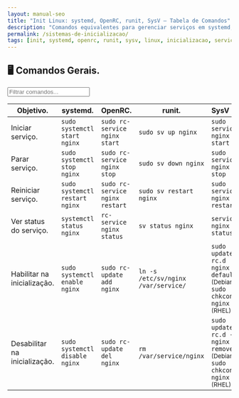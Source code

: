 ```yaml
---
layout: manual-seo
title: "Init Linux: systemd, OpenRC, runit, SysV — Tabela de Comandos"
description: "Comandos equivalentes para gerenciar serviços em systemd, OpenRC, runit e SysV. Tabela técnica copiável e validada."
permalink: /sistemas-de-inicializacao/
tags: [init, systemd, openrc, runit, sysv, linux, inicializacao, servico, systemctl, rc-service, sv]
---
```


<section>


<h2>🖥 Comandos Gerais.</h2>

<input type="text" oninput="filtrarLinhas(this.value)" placeholder="Filtrar comandos...">
<script>
function filtrarLinhas(termo) {
  const linhas = document.querySelectorAll('tbody tr');
  linhas.forEach(linha => {
    linha.style.display = linha.textContent.toLowerCase().includes(termo.toLowerCase()) ? '' : 'none';
  });
}
</script>


<table class="evergreen-table">
  <thead>
    <tr>
      <th>Objetivo.</th>
      <th>systemd.</th>
      <th>OpenRC.</th>
      <th>runit.</th>
      <th>SysV init.</th>
    </tr>
  </thead>
  <tbody>
    <!-- Iniciar serviço -->
    <tr>
      <td data-label="Objetivo">Iniciar serviço.</td>
      <td data-label="systemd"><code>sudo systemctl start nginx</code></td>
      <td data-label="OpenRC"><code>sudo rc-service nginx start</code></td>
      <td data-label="runit"><code>sudo sv up nginx</code></td>
      <td data-label="SysV init"><code>sudo service nginx start</code></td>
    </tr>
    <!-- Parar serviço -->
    <tr>
      <td data-label="Objetivo">Parar serviço.</td>
      <td data-label="systemd"><code>sudo systemctl stop nginx</code></td>
      <td data-label="OpenRC"><code>sudo rc-service nginx stop</code></td>
      <td data-label="runit"><code>sudo sv down nginx</code></td>
      <td data-label="SysV init"><code>sudo service nginx stop</code></td>
    </tr>
    <!-- Reiniciar serviço -->
    <tr>
      <td data-label="Objetivo">Reiniciar serviço.</td>
      <td data-label="systemd"><code>sudo systemctl restart nginx</code></td>
      <td data-label="OpenRC"><code>sudo rc-service nginx restart</code></td>
      <td data-label="runit"><code>sudo sv restart nginx</code></td>
      <td data-label="SysV init"><code>sudo service nginx restart</code></td>
    </tr>
    <!-- Ver status -->
    <tr>
      <td data-label="Objetivo">Ver status do serviço.</td>
      <td data-label="systemd"><code>systemctl status nginx</code></td>
      <td data-label="OpenRC"><code>rc-service nginx status</code></td>
      <td data-label="runit"><code>sv status nginx</code></td>
      <td data-label="SysV init"><code>service nginx status</code></td>
    </tr>
    <!-- Habilitar na inicialização -->
    <tr>
      <td data-label="Objetivo">Habilitar na inicialização.</td>
      <td data-label="systemd"><code>sudo systemctl enable nginx</code></td>
      <td data-label="OpenRC"><code>sudo rc-update add nginx</code></td>
      <td data-label="runit"><code>ln -s /etc/sv/nginx /var/service/</code></td>
      <td data-label="SysV init"><code>sudo update-rc.d nginx defaults</code> <small>(Debian)</small><br><code>sudo chkconfig nginx on</code> <small>(RHEL)</small></td>
    </tr>
    <!-- Desabilitar na inicialização -->
    <tr>
      <td data-label="Objetivo">Desabilitar na inicialização.</td>
      <td data-label="systemd"><code>sudo systemctl disable nginx</code></td>
      <td data-label="OpenRC"><code>sudo rc-update del nginx</code></td>
      <td data-label="runit"><code>rm /var/service/nginx</code></td>
      <td data-label="SysV init"><code>sudo update-rc.d -f nginx remove</code> <small>(Debian)</small><br><code>sudo chkconfig nginx off</code> <small>(RHEL)</small></td>
    </tr>
  </tbody>
</table>

<!-- Botões de cópia (se ainda quiser um por célula, avise — mas recomendo copiar o código diretamente) -->

</section>



